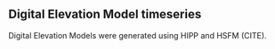 ## Digital Elevation Model timeseries

Digital Elevation Models were generated using HIPP and HSFM (CITE).